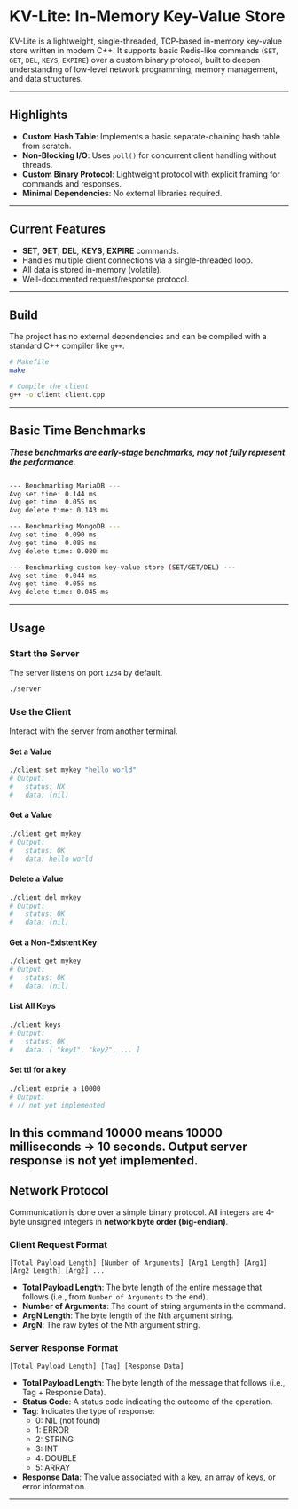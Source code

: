 # KV-Lite: In-Memory Key-Value Store

KV-Lite is a lightweight, single-threaded, TCP-based in-memory key-value store written in modern C++. It supports basic Redis-like commands (`SET`, `GET`, `DEL`, `KEYS`, `EXPIRE`) over a custom binary protocol, built to deepen understanding of low-level network programming, memory management, and data structures.

---

## Highlights

- **Custom Hash Table**: Implements a basic separate-chaining hash table from scratch.
- **Non-Blocking I/O**: Uses `poll()` for concurrent client handling without threads.
- **Custom Binary Protocol**: Lightweight protocol with explicit framing for commands and responses.
- **Minimal Dependencies**: No external libraries required.

---

## Current Features

- **SET**, **GET**, **DEL**, **KEYS**, **EXPIRE** commands.
- Handles multiple client connections via a single-threaded loop.
- All data is stored in-memory (volatile).
- Well-documented request/response protocol.

---

## Build

The project has no external dependencies and can be compiled with a standard C++ compiler like `g++`.

```bash
# Makefile
make

# Compile the client
g++ -o client client.cpp
```
---

## Basic Time Benchmarks

***These benchmarks are early-stage benchmarks, may not fully represent the performance.***

```bash

--- Benchmarking MariaDB ---
Avg set time: 0.144 ms
Avg get time: 0.055 ms
Avg delete time: 0.143 ms

--- Benchmarking MongoDB ---
Avg set time: 0.090 ms
Avg get time: 0.085 ms
Avg delete time: 0.080 ms

--- Benchmarking custom key-value store (SET/GET/DEL) ---
Avg set time: 0.044 ms
Avg get time: 0.055 ms
Avg delete time: 0.045 ms
```

---

## Usage

### Start the Server

The server listens on port `1234` by default.

```bash
./server
```

### Use the Client

Interact with the server from another terminal.

#### Set a Value

```bash
./client set mykey "hello world"
# Output:
#   status: NX
#   data: (nil)
```

#### Get a Value

```bash
./client get mykey
# Output:
#   status: OK
#   data: hello world
```

#### Delete a Value

```bash
./client del mykey
# Output:
#   status: OK
#   data: (nil)
```

#### Get a Non-Existent Key

```bash
./client get mykey
# Output:
#   status: OK
#   data: (nil)
```

#### List All Keys

```bash
./client keys
# Output:
#   status: OK
#   data: [ "key1", "key2", ... ]
```

#### Set ttl for a key
```bash
./client exprie a 10000
# Output:
# // not yet implemented
```
In this command 10000 means 10000 milliseconds -> 10 seconds. Output server response is not yet implemented.
---

## Network Protocol

Communication is done over a simple binary protocol. All integers are 4-byte unsigned integers in **network byte order (big-endian)**.

### Client Request Format

```
[Total Payload Length] [Number of Arguments] [Arg1 Length] [Arg1] [Arg2 Length] [Arg2] ...
```

- **Total Payload Length**: The byte length of the entire message that follows (i.e., from `Number of Arguments` to the end).
- **Number of Arguments**: The count of string arguments in the command.
- **ArgN Length**: The byte length of the Nth argument string.
- **ArgN**: The raw bytes of the Nth argument string.

### Server Response Format

```
[Total Payload Length] [Tag] [Response Data]
```

- **Total Payload Length**: The byte length of the message that follows (i.e., Tag + Response Data).
- **Status Code**: A status code indicating the outcome of the operation.
- **Tag**: Indicates the type of response:
  - 0: NIL (not found)
  - 1: ERROR
  - 2: STRING
  - 3: INT
  - 4: DOUBLE
  - 5: ARRAY
- **Response Data**: The value associated with a key, an array of keys, or error information.

---
